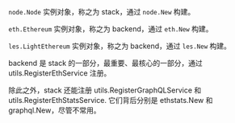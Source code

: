 `node.Node` 实例对象，称之为 stack，通过 `node.New` 构建。

`eth.Ethereum` 实例对象，称之为 backend，通过 `eth.New` 构建。

`les.LightEthereum` 实例对象，称之为 backend，通过 `les.New` 构建。

backend 是 stack 的一部分，最重要、最核心的一部分，通过 utils.RegisterEthService 注册。

除此之外，stack 还能注册 utils.RegisterGraphQLService 和 utils.RegisterEthStatsService. 它们背后分别是 ethstats.New 和 graphql.New，尽管不常用。

